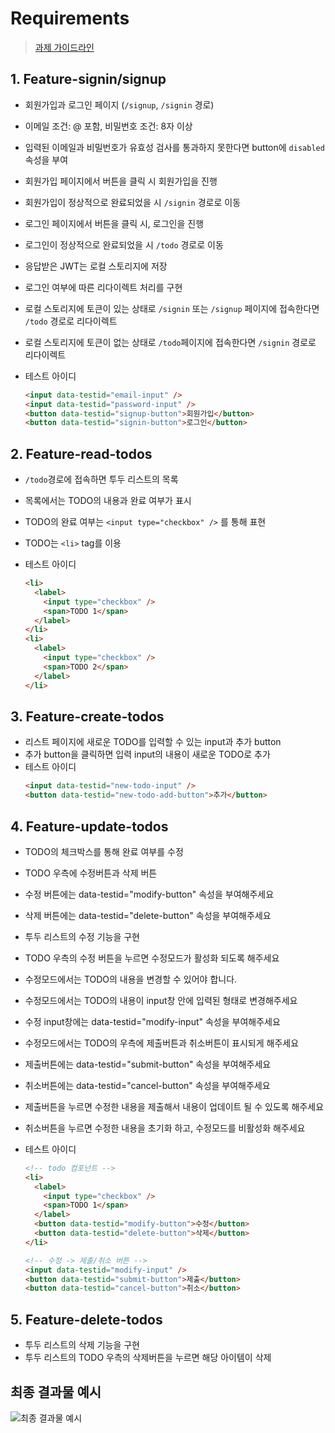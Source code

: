 # Requirements
> [과제 가이드라인](https://github.com/walking-sunset/selection-task)

## 1. Feature-signin/signup
- 회원가입과 로그인 페이지 (`/signup`, `/signin` 경로)
- 이메일 조건: @ 포함, 비밀번호 조건: 8자 이상
- 입력된 이메일과 비밀번호가 유효성 검사를 통과하지 못한다면 button에 `disabled` 속성을 부여
- 회원가입 페이지에서 버튼을 클릭 시 회원가입을 진행
- 회원가입이 정상적으로 완료되었을 시 `/signin` 경로로 이동
- 로그인 페이지에서 버튼을 클릭 시, 로그인을 진행
- 로그인이 정상적으로 완료되었을 시 `/todo` 경로로 이동
- 응답받은 JWT는 로컬 스토리지에 저장
- 로그인 여부에 따른 리다이렉트 처리를 구현
- 로컬 스토리지에 토큰이 있는 상태로 `/signin` 또는 `/signup` 페이지에 접속한다면 `/todo` 경로로 리다이렉트
- 로컬 스토리지에 토큰이 없는 상태로 `/todo`페이지에 접속한다면 `/signin` 경로로 리다이렉트
- 테스트 아이디

    ```html
    <input data-testid="email-input" />
    <input data-testid="password-input" />
    <button data-testid="signup-button">회원가입</button>
    <button data-testid="signin-button">로그인</button>
    ```

## 2. Feature-read-todos
- `/todo`경로에 접속하면 투두 리스트의 목록
- 목록에서는 TODO의 내용과 완료 여부가 표시
- TODO의 완료 여부는 `<input type="checkbox" />` 를 통해 표현
- TODO는 `<li>` tag를 이용
- 테스트 아이디

    ```html
    <li>
      <label>
        <input type="checkbox" />
        <span>TODO 1</span>
      </label>
    </li>
    <li>
      <label>
        <input type="checkbox" />
        <span>TODO 2</span>
      </label>
    </li>
    ```

## 3. Feature-create-todos
- 리스트 페이지에 새로운 TODO를 입력할 수 있는 input과 추가 button
- 추가 button을 클릭하면 입력 input의 내용이 새로운 TODO로 추가
- 테스트 아이디
    ```html
    <input data-testid="new-todo-input" />
    <button data-testid="new-todo-add-button">추가</button>
    ```

## 4. Feature-update-todos
- TODO의 체크박스를 통해 완료 여부를 수정
- TODO 우측에 수정버튼과 삭제 버튼
- 수정 버튼에는 data-testid="modify-button" 속성을 부여해주세요
- 삭제 버튼에는 data-testid="delete-button" 속성을 부여해주세요
- 투두 리스트의 수정 기능을 구현
- TODO 우측의 수정 버튼을 누르면 수정모드가 활성화 되도록 해주세요
- 수정모드에서는 TODO의 내용을 변경할 수 있어야 합니다.
- 수정모드에서는 TODO의 내용이 input창 안에 입력된 형태로 변경해주세요
- 수정 input창에는 data-testid="modify-input" 속성을 부여해주세요
- 수정모드에서는 TODO의 우측에 제출버튼과 취소버튼이 표시되게 해주세요
- 제출버튼에는 data-testid="submit-button" 속성을 부여해주세요
- 취소버튼에는 data-testid="cancel-button" 속성을 부여해주세요
- 제출버튼을 누르면 수정한 내용을 제출해서 내용이 업데이트 될 수 있도록 해주세요
- 취소버튼을 누르면 수정한 내용을 초기화 하고, 수정모드를 비활성화 해주세요
- 테스트 아이디

    ```html
    <!-- todo 컴포넌트 -->
    <li>
      <label>
        <input type="checkbox" />
        <span>TODO 1</span>
      </label>
      <button data-testid="modify-button">수정</button>
      <button data-testid="delete-button">삭제</button>
    </li>
    
    <!-- 수정 -> 제출/취소 버튼 -->
    <input data-testid="modify-input" />
    <button data-testid="submit-button">제출</button>
    <button data-testid="cancel-button">취소</button>
    ```

## 5. Feature-delete-todos
- 투두 리스트의 삭제 기능을 구현
- 투두 리스트의 TODO 우측의 삭제버튼을 누르면 해당 아이템이 삭제


## 최종 결과물 예시

![최종 결과물 예시](https://user-images.githubusercontent.com/110355087/214471527-bd8037b9-f2dd-4db0-ade0-3d5ce27a6c0c.gif)